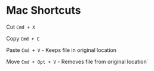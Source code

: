 # Mac Shortcuts


Cut `Cmd + X`

Copy `Cmd + C`

Paste `Cmd + V` - Keeps file in original location

Move `Cmd + Opt + V` - Removes file from original location`
